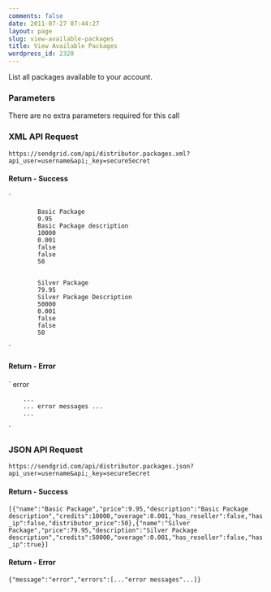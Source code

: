 ```yaml
---
comments: false
date: 2011-07-27 07:44:27
layout: page
slug: view-available-packages
title: View Available Packages
wordpress_id: 2320
---
```


List all packages available to your account.





### Parameters





There are no extra parameters required for this call





### XML API Request



`https://sendgrid.com/api/distributor.packages.xml?api_user=username&api;_key=secureSecret`



#### Return - Success



`
	
		
			Basic Package
			9.95
			Basic Package description
			10000
			0.001
			false
			false
			50
		 
		 
			Silver Package
			79.95
			Silver Package Description
			50000
			0.001
			false
			false
			50
		
	
`



#### Return - Error



`
	error
	
		...
		... error messages ...
		...
	
`



### JSON API Request



`https://sendgrid.com/api/distributor.packages.json?api_user=username&api;_key=secureSecret`



#### Return - Success



`[{"name":"Basic Package","price":9.95,"description":"Basic Package description","credits":10000,"overage":0.001,"has_reseller":false,"has_ip":false,"distributor_price":50},{"name":"Silver Package","price":79.95,"description":"Silver Package description","credits":50000,"overage":0.001,"has_reseller":false,"has_ip":true}]`



#### Return - Error



`{"message":"error","errors":[..."error messages"...]}`

